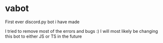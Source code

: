 # vabot
First ever discord.py bot i have made


I tried to remove most of the errors and bugs :)
I will most likely be changing this bot to either JS or TS in the future
